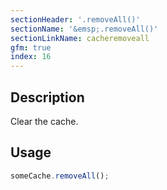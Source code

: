 ```yaml
---
sectionHeader: '.removeAll()'
sectionName: '&emsp;.removeAll()'
sectionLinkName: cacheremoveall
gfm: true
index: 16
---
```

## Description
Clear the cache.

## Usage

```javascript
someCache.removeAll();
```